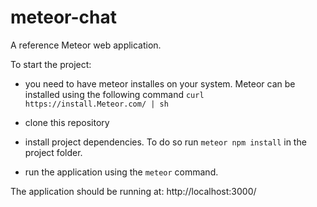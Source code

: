 # meteor-chat
A reference Meteor web application.

To start the project:

- you need to have meteor installes on your system. Meteor can be installed using the following command
  `curl https://install.Meteor.com/ | sh`

- clone this repository

- install project dependencies. To do so run `meteor npm install` in the project folder.

- run the application using the `meteor` command. 

The application should be running at: http://localhost:3000/
